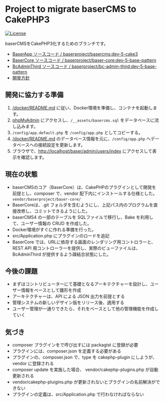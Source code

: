 # Project to migrate baserCMS to CakePHP3

[![License](https://img.shields.io/packagist/l/cakephp/app.svg?style=flat-square)](https://packagist.org/packages/baserproject/basercms)

baserCMSをCakePHP3化するためのブランチです。  
- [BaserApp ソースコード / baserproject/basercms:dev-5-cake3](https://github.com/baserproject/basercms/tree/dev-5-cake3)
- [BaserCore ソースコード / baserproject/baser-core:dev-5-base-pattern](https://github.com/baserproject/baser-core/tree/dev-5-base-pattern)
- [BcAdminThird ソースコード / baserproject/bc-admin-third:dev-5-base-pattern](https://github.com/baserproject/bc-admin-third/tree/dev-5-base-pattern)
- [開発方針](https://docs.google.com/document/d/1QAmScc65CwMyn8QuwWKE9q_8HnSKcW9oefI9RrHoUYY/edit)

## 開発に協力する準備

1. [/docker/README.md](https://github.com/baserproject/basercms/blob/dev-5-cake3/docker/README.md) に従い、Docker環境を準備し、コンテナを起動します。
2. [phpMyAdmin](http://localhost:8080) にアクセスし、`/__assets/basercms.sql` をデータベースに流し込みます。
3. `/config/app.default.php` を `/config/app.php` としてコピーする。
3. [/docker/README.md](https://github.com/baserproject/basercms/blob/dev-5-cake3/docker/README.md) のデータベース情報を元に、`/config/app.php` へデータベースへの接続設定を更新します。
4. ブラウザで、[http://localhost/baser/admin/users/index](http://localhost/baser/admin/users/index) にアクセスして表示を確認します。

## 現在の状態

- baserCMSのコア（BaserCore）は、CakePHPのプラグインとして開発を前提とし、composer で、vendor 配下内にインストールする仕様とした。 `vendor/baserproject/baser-core/`
- BaserCoreは、.git フォルダを含むようにし、上記パス内のプログラムを直接改修し、コミットできるようにした。
- baserCMS4 の一部のテーブルを SQLファイルで移行し、Bake を利用して、ユーザー情報の CRUD を作成した。
- Docker環境がすぐに作れる準備を行った。
- src/Application.php にプラグインのロードを追記
- BaserCore では、URLに依存する画面のレンダリング用コントロラーと、REST API 用コントローラーを提供し、実際のビューファイルは、BcAdminThird が提供するよう疎結合状態にした。

## 今後の課題

- まずはコントリビューターにて基礎となるアーキテクチャーを設計し、ユーザー情報をベースとして雛形を作成
- アーキテクチャーは、API による JSON 出力を前提とする
- 管理システムの新しいデザイン版をリリース後、適用する
- ユーザー管理が一通りできたら、それをベースとして他の管理機能を作成していく

## 気づき
- composer プラグインをで呼び出すには packagist に登録が必要
- プラグインには、composer.json を定義する必要がある
- プラグインの、composer.json で、type を cakephp-plugin にしようが、vendor に登録される
- composer update を実施した場合、 vendor/cakephp-plugins.php が自動更新される
- vendor/cakephp-pluigins.php が更新されないとプラグインの名前解決ができない
- プラグインの定義は、src/Application.php で行わなければならない